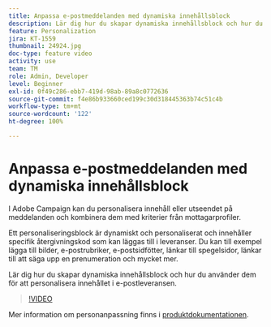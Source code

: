 ```yaml
---
title: Anpassa e-postmeddelanden med dynamiska innehållsblock
description: Lär dig hur du skapar dynamiska innehållsblock och hur du använder dem för att personanpassa innehållet i e-postleveransen.
feature: Personalization
jira: KT-1559
thumbnail: 24924.jpg
doc-type: feature video
activity: use
team: TM
role: Admin, Developer
level: Beginner
exl-id: 0f49c286-ebb7-419d-98ab-89a8c0772636
source-git-commit: f4e86b933660ced199c30d318445363b74c51c4b
workflow-type: tm+mt
source-wordcount: '122'
ht-degree: 100%

---
```



# Anpassa e-postmeddelanden med dynamiska innehållsblock

I Adobe Campaign kan du personalisera innehåll eller utseendet på meddelanden och kombinera dem med kriterier från mottagarprofiler.

Ett personaliseringsblock är dynamiskt och personaliserat och innehåller specifik återgivningskod som kan läggas till i leveranser. Du kan till exempel lägga till bilder, e-postrubriker, e-postsidfötter, länkar till spegelsidor, länkar till att säga upp en prenumeration och mycket mer.

Lär dig hur du skapar dynamiska innehållsblock och hur du använder dem för att personalisera innehållet i e-postleveransen.

>[!VIDEO](https://video.tv.adobe.com/v/24924?quality=12&learn=on)

Mer information om personanpassning finns i [produktdokumentationen](https://experienceleague.adobe.com/docs/campaign-classic/using/sending-messages/personalizing-deliveries/about-personalization.html?lang=sv).
